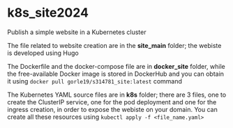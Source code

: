 # k8s_site2024
Publish a simple website in a Kubernetes cluster

The file related to website creation are in the **site_main** folder; the webiste is developed using Hugo

The Dockerfile and the docker-compose file are in **docker_site** folder, while the free-available Docker image is stored in DockerHub and you can obtain it using `docker pull gorle19/s314781_site:latest` command

The Kubernetes YAML source files are in **k8s** folder; there are 3 files, one to create the ClusterIP service, one for the pod deployment and one for the ingress creation, in order to expose the webiste on your domain. You can create all these resources using `kubectl apply -f <file_name.yaml>`
